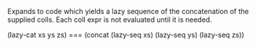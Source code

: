 Expands to code which yields a lazy sequence of the concatenation
  of the supplied colls.  Each coll expr is not evaluated until it is
  needed. 

  (lazy-cat xs ys zs) === (concat (lazy-seq xs) (lazy-seq ys) (lazy-seq zs))